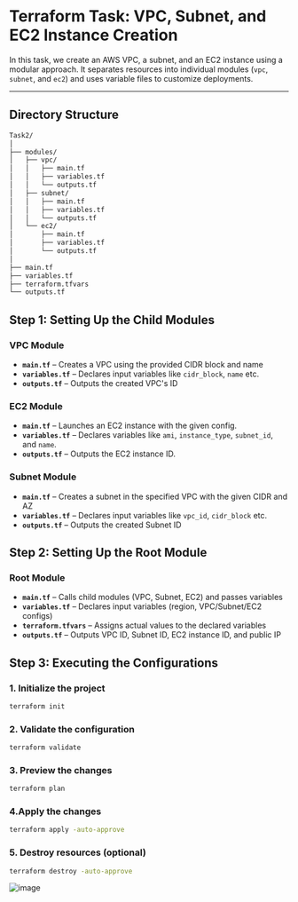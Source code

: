 # Terraform Task: VPC, Subnet, and EC2 Instance Creation

In this task, we create an AWS VPC, a subnet, and an EC2 instance using a modular approach. It separates resources into individual modules (`vpc`, `subnet`, and `ec2`) and uses variable files to customize deployments.

---

## Directory Structure


```bash
Task2/
│
├── modules/
│   ├── vpc/
│   │   ├── main.tf
│   │   ├── variables.tf
│   │   └── outputs.tf
│   ├── subnet/
│   │   ├── main.tf
│   │   ├── variables.tf
│   │   └── outputs.tf
│   └── ec2/
│       ├── main.tf
│       ├── variables.tf
│       └── outputs.tf
│
├── main.tf
├── variables.tf
├── terraform.tfvars
└── outputs.tf
```

## Step 1: Setting Up the Child Modules
###  VPC Module

- **`main.tf`** – Creates a VPC using the provided CIDR block and name
- **`variables.tf`** – Declares input variables like `cidr_block`, `name` etc.
- **`outputs.tf`** – Outputs the created VPC's ID


###  EC2 Module

- **`main.tf`** – Launches an EC2 instance with the given config.  
- **`variables.tf`** – Declares variables like `ami`, `instance_type`, `subnet_id`, and `name`.  
- **`outputs.tf`** – Outputs the EC2 instance ID.


###  Subnet Module

- **`main.tf`** – Creates a subnet in the specified VPC with the given CIDR and AZ  
- **`variables.tf`** – Declares input variables like `vpc_id`, `cidr_block` etc.  
- **`outputs.tf`** – Outputs the created Subnet ID

## Step 2: Setting Up the Root Module
###  Root Module

- **`main.tf`** – Calls child modules (VPC, Subnet, EC2) and passes variables  
- **`variables.tf`** – Declares input variables (region, VPC/Subnet/EC2 configs)  
- **`terraform.tfvars`** – Assigns actual values to the declared variables
- **`outputs.tf`** – Outputs VPC ID, Subnet ID, EC2 instance ID, and public IP


## Step 3: Executing the Configurations 


### 1. Initialize the project
```bash
terraform init
```

### 2. Validate the configuration
```bash
terraform validate
```

### 3. Preview the changes
```bash
terraform plan
```

### 4.Apply the changes
```bash
terraform apply -auto-approve
```

### 5. Destroy resources (optional)
```bash
terraform destroy -auto-approve
```
![image](https://github.com/user-attachments/assets/a60ad9d3-1e83-48c9-af6b-3a0c9fb358bb)
